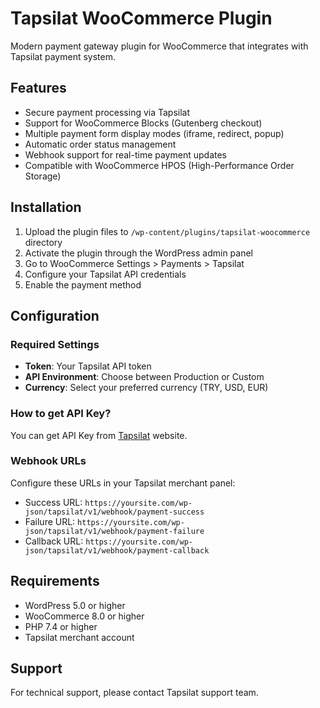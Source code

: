 # Tapsilat WooCommerce Plugin

Modern payment gateway plugin for WooCommerce that integrates with Tapsilat payment system.

## Features

- Secure payment processing via Tapsilat
- Support for WooCommerce Blocks (Gutenberg checkout)
- Multiple payment form display modes (iframe, redirect, popup)
- Automatic order status management
- Webhook support for real-time payment updates
- Compatible with WooCommerce HPOS (High-Performance Order Storage)

## Installation

1. Upload the plugin files to `/wp-content/plugins/tapsilat-woocommerce` directory
2. Activate the plugin through the WordPress admin panel
3. Go to WooCommerce Settings > Payments > Tapsilat
4. Configure your Tapsilat API credentials
5. Enable the payment method

## Configuration

### Required Settings

- **Token**: Your Tapsilat API token
- **API Environment**: Choose between Production or Custom
- **Currency**: Select your preferred currency (TRY, USD, EUR)

### How to get API Key?

You can get API Key from [Tapsilat](https://acquiring.tapsilat.com) website.

### Webhook URLs

Configure these URLs in your Tapsilat merchant panel:

- Success URL: `https://yoursite.com/wp-json/tapsilat/v1/webhook/payment-success`
- Failure URL: `https://yoursite.com/wp-json/tapsilat/v1/webhook/payment-failure`
- Callback URL: `https://yoursite.com/wp-json/tapsilat/v1/webhook/payment-callback`

## Requirements

- WordPress 5.0 or higher
- WooCommerce 8.0 or higher
- PHP 7.4 or higher
- Tapsilat merchant account

## Support

For technical support, please contact Tapsilat support team.
